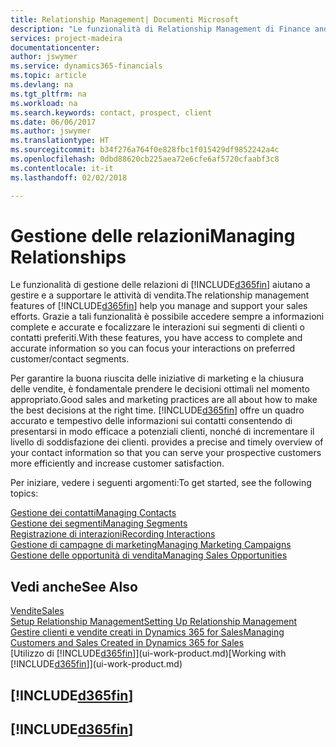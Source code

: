 ```yaml
---
title: Relationship Management| Documenti Microsoft
description: "Le funzionalità di Relationship Management di Finance and Operations, Business edition supportano le attività di vendita e consentono di accedere alle informazioni sui contatti e i potenziali clienti in modo da poter assistere in modo efficiente i clienti."
services: project-madeira
documentationcenter: 
author: jswymer
ms.service: dynamics365-financials
ms.topic: article
ms.devlang: na
ms.tgt_pltfrm: na
ms.workload: na
ms.search.keywords: contact, prospect, client
ms.date: 06/06/2017
ms.author: jswymer
ms.translationtype: HT
ms.sourcegitcommit: b34f276a764f0e828fbc1f015429df9852242a4c
ms.openlocfilehash: 0dbd88620cb225aea72e6cfe6af5720cfaabf3c8
ms.contentlocale: it-it
ms.lasthandoff: 02/02/2018

---
```

# <a name="managing-relationships"></a><span data-ttu-id="8391a-103">Gestione delle relazioni</span><span class="sxs-lookup"><span data-stu-id="8391a-103">Managing Relationships</span></span>
<span data-ttu-id="8391a-104">Le funzionalità di gestione delle relazioni di [!INCLUDE[d365fin](includes/d365fin_md.md)] aiutano a gestire e a supportare le attività di vendita.</span><span class="sxs-lookup"><span data-stu-id="8391a-104">The relationship management features of [!INCLUDE[d365fin](includes/d365fin_md.md)] help you manage and support your sales efforts.</span></span> <span data-ttu-id="8391a-105">Grazie a tali funzionalità è possibile accedere sempre a informazioni complete e accurate e focalizzare le interazioni sui segmenti di clienti o contatti preferiti.</span><span class="sxs-lookup"><span data-stu-id="8391a-105">With these features, you have access to complete and accurate information so you can focus your interactions on preferred customer/contact segments.</span></span>

<span data-ttu-id="8391a-106">Per garantire la buona riuscita delle iniziative di marketing e la chiusura delle vendite, è fondamentale prendere le decisioni ottimali nel momento appropriato.</span><span class="sxs-lookup"><span data-stu-id="8391a-106">Good sales and marketing practices are all about how to make the best decisions at the right time.</span></span> [!INCLUDE[d365fin](includes/d365fin_md.md)]<span data-ttu-id="8391a-107"> offre un quadro accurato e tempestivo delle informazioni sui contatti consentendo di presentarsi in modo efficace a potenziali clienti, nonché di incrementare il livello di soddisfazione dei clienti.</span><span class="sxs-lookup"><span data-stu-id="8391a-107"> provides a precise and timely overview of your contact information so that you can serve your prospective customers more efficiently and increase customer satisfaction.</span></span>

<span data-ttu-id="8391a-108">Per iniziare, vedere i seguenti argomenti:</span><span class="sxs-lookup"><span data-stu-id="8391a-108">To get started, see the following topics:</span></span>

[<span data-ttu-id="8391a-109">Gestione dei contatti</span><span class="sxs-lookup"><span data-stu-id="8391a-109">Managing Contacts</span></span>](marketing-contacts.md)  
[<span data-ttu-id="8391a-110">Gestione dei segmenti</span><span class="sxs-lookup"><span data-stu-id="8391a-110">Managing Segments</span></span>](marketing-segments.md)  
[<span data-ttu-id="8391a-111">Registrazione di interazioni</span><span class="sxs-lookup"><span data-stu-id="8391a-111">Recording Interactions</span></span>](marketing-interactions.md)  
[<span data-ttu-id="8391a-112">Gestione di campagne di marketing</span><span class="sxs-lookup"><span data-stu-id="8391a-112">Managing Marketing Campaigns</span></span>](marketing-campaigns.md)  
[<span data-ttu-id="8391a-113">Gestione delle opportunità di vendita</span><span class="sxs-lookup"><span data-stu-id="8391a-113">Managing Sales Opportunities</span></span>](marketing-manage-sales-opportunities.md)

## <a name="see-also"></a><span data-ttu-id="8391a-114">Vedi anche</span><span class="sxs-lookup"><span data-stu-id="8391a-114">See Also</span></span>
[<span data-ttu-id="8391a-115">Vendite</span><span class="sxs-lookup"><span data-stu-id="8391a-115">Sales</span></span>](sales-manage-sales.md)  
[<span data-ttu-id="8391a-116">Setup Relationship Management</span><span class="sxs-lookup"><span data-stu-id="8391a-116">Setting Up Relationship Management</span></span>](marketing-setup-marketing.md)  
[<span data-ttu-id="8391a-117">Gestire clienti e vendite creati in Dynamics 365 for Sales</span><span class="sxs-lookup"><span data-stu-id="8391a-117">Managing Customers and Sales Created in Dynamics 365 for Sales</span></span>](marketing-integrate-dynamicscrm.md)  
<span data-ttu-id="8391a-118">[Utilizzo di [!INCLUDE[d365fin](includes/d365fin_md.md)]](ui-work-product.md)</span><span class="sxs-lookup"><span data-stu-id="8391a-118">[Working with [!INCLUDE[d365fin](includes/d365fin_md.md)]](ui-work-product.md)</span></span>  

## [!INCLUDE[d365fin](includes/free_trial_md.md)]  
## [!INCLUDE[d365fin](includes/training_link_md.md)]

